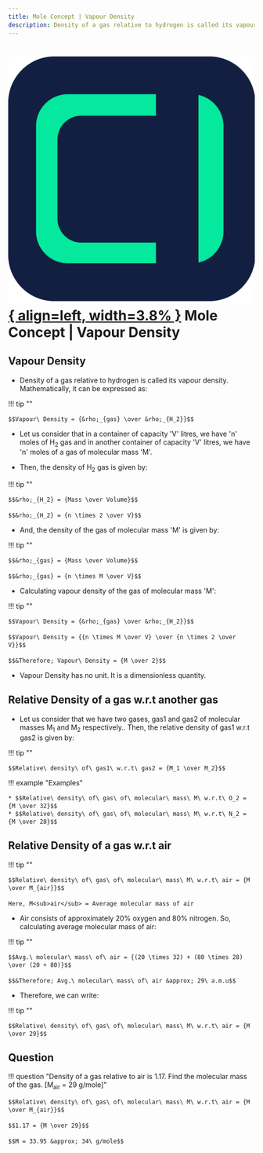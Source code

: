 ```yaml
---
title: Mole Concept | Vapour Density
description: Density of a gas relative to hydrogen is called its vapour density.
---
```


# [![ChemistryEdu Logo](../../images/favicon.svg){ align=left, width=3.8% }](../../index.md)  Mole Concept | Vapour Density

## Vapour Density

* Density of a gas relative to hydrogen is called its vapour density. Mathematically, it can be expressed as:

!!! tip ""

    $$Vapour\ Density = {&rho;_{gas} \over &rho;_{H_2}}$$

* Let us consider that in a container of capacity 'V' litres, we have 'n' moles of H<sub>2</sub> gas and in another container of capacity 'V' litres, we have 'n' moles of a gas of molecular mass 'M'.

* Then, the density of H<sub>2</sub> gas is given by:

!!! tip ""

    $$&rho;_{H_2} = {Mass \over Volume}$$

    $$&rho;_{H_2} = {n \times 2 \over V}$$

* And, the density of the gas of molecular mass 'M' is given by:

!!! tip ""

    $$&rho;_{gas} = {Mass \over Volume}$$

    $$&rho;_{gas} = {n \times M \over V}$$

* Calculating vapour density of the gas of molecular mass 'M':

!!! tip ""

    $$Vapour\ Density = {&rho;_{gas} \over &rho;_{H_2}}$$

    $$Vapour\ Density = {{n \times M \over V} \over {n \times 2 \over V}}$$

    $$&Therefore; Vapour\ Density = {M \over 2}$$

* Vapour Density has no unit. It is a dimensionless quantity.

## Relative Density of a gas w.r.t another gas

* Let us consider that we have two gases, gas1 and gas2 of molecular masses M<sub>1</sub> and M<sub>2</sub> respectively.. Then, the relative density of gas1 w.r.t gas2 is given by:

!!! tip ""

    $$Relative\ density\ of\ gas1\ w.r.t\ gas2 = {M_1 \over M_2}$$

!!! example "Examples"

    * $$Relative\ density\ of\ gas\ of\ molecular\ mass\ M\ w.r.t\ O_2 = {M \over 32}$$
    * $$Relative\ density\ of\ gas\ of\ molecular\ mass\ M\ w.r.t\ N_2 = {M \over 28}$$

## Relative Density of a gas w.r.t air

!!! tip ""

    $$Relative\ density\ of\ gas\ of\ molecular\ mass\ M\ w.r.t\ air = {M \over M_{air}}$$

    Here, M<sub>air</sub> = Average molecular mass of air

* Air consists of approximately 20% oxygen and 80% nitrogen. So, calculating average molecular mass of air:

!!! tip ""

    $$Avg.\ molecular\ mass\ of\ air = {(20 \times 32) + (80 \times 28) \over (20 + 80)}$$

    $$&Therefore; Avg.\ molecular\ mass\ of\ air &approx; 29\ a.m.u$$

* Therefore, we can write:

!!! tip ""

    $$Relative\ density\ of\ gas\ of\ molecular\ mass\ M\ w.r.t\ air = {M \over 29}$$

## Question

!!! question "Density of a gas relative to air is 1.17. Find the molecular mass of the gas. [M<sub>air</sub> = 29 g/mole]"

    $$Relative\ density\ of\ gas\ of\ molecular\ mass\ M\ w.r.t\ air = {M \over M_{air}}$$

    $$1.17 = {M \over 29}$$

    $$M = 33.95 &approx; 34\ g/mole$$
